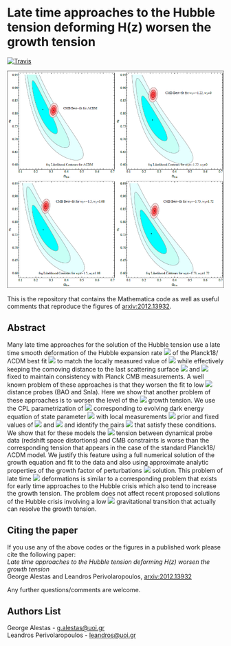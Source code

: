 # Late time approaches to the Hubble tension deforming H(z) worsen the growth tension

[![Travis](https://img.shields.io/badge/language-Mathematica-green.svg)]()

<p align="center">
<img src="preview.PNG" width="900" title="preview" />
</p>

This is the repository that contains the Mathematica code as well as useful comments that reproduce the figures of [arxiv:2012.13932](https://arxiv.org/abs/2012.13932).

## Abstract
Many late time approaches for the solution of the Hubble tension use a late time smooth deformation of the Hubble expansion rate <img src="https://render.githubusercontent.com/render/math?math=H(z)"> of the Planck18/ΛCDM best fit <img src="https://render.githubusercontent.com/render/math?math=H(z)"> to match the locally measured value of <img src="https://render.githubusercontent.com/render/math?math=H_0"> while effectively keeping the comoving distance to the last scattering surface <img src="https://render.githubusercontent.com/render/math?math=r(z_{rec})"> and <img src="https://render.githubusercontent.com/render/math?math=\omega_m\equiv \Omega_{0m} h^2"> fixed to maintain consistency with Planck CMB measurements. A well known problem of these approaches is that they worsen the fit to low  <img src="https://render.githubusercontent.com/render/math?math=z"> distance probes (BAO and SnIa). Here we show that another problem of these approaches is to worsen the level of the  <img src="https://render.githubusercontent.com/render/math?math=\Omega_{0m}-\sigma_8"> growth tension. We use the CPL parametrization of <img src="https://render.githubusercontent.com/render/math?math=H(z)"> corresponding to evolving dark energy equation of state parameter  <img src="https://render.githubusercontent.com/render/math?math=w(z)=w_0%2Bw_1\frac{z}{1%2Bz}"> with local measurements <img src="https://render.githubusercontent.com/render/math?math=H_0"> prior and fixed values of <img src="https://render.githubusercontent.com/render/math?math=\Omega_{0m} h^2"> and <img src="https://render.githubusercontent.com/render/math?math=r(z_{rec})"> and identify the pairs <img src="https://render.githubusercontent.com/render/math?math=(w_0, w_1)"> that satisfy these conditions. We show that for these models the <img src="https://render.githubusercontent.com/render/math?math=\Omega_{0m}-\sigma_8"> tension between dynamical probe data (redshift space distortions) and CMB constraints is worse than the corresponding tension that appears in the case of the standard Planck18/ΛCDM model. We justify this feature using  a full numerical solution of the growth equation and fit to the data  and also using approximate analytic properties of the growth factor of perturbations <img src="https://render.githubusercontent.com/render/math?math=\frac{\delta \rho}{\rho}(z)"> solution. This  problem of late time <img src="https://render.githubusercontent.com/render/math?math=H(z)"> deformations is similar to a corresponding problem that exists for early time approaches to the Hubble crisis which also tend to increase the growth tension. The problem does not affect recent proposed solutions of the Hubble crisis involving a low <img src="https://render.githubusercontent.com/render/math?math=z"> gravitational transition that actually can resolve the growth tension.

## Citing the paper 
If you use any of the above codes or the figures in a published work please cite the following paper:
<br>*Late time approaches to the Hubble tension deforming H(z) worsen the growth tension*
<br>George Alestas and Leandros Perivolaropoulos, [arxiv:2012.13932](https://arxiv.org/abs/2012.13932)

Any further questions/comments are welcome.


## Authors List
George Alestas - <g.alestas@uoi.gr>
<br>Leandros Perivolaropoulos - <leandros@uoi.gr>

